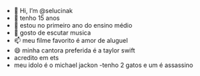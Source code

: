 - 👋 Hi, I’m @selucinak
- 👀 tenho 15 anos
- 🌱 estou no primeiro ano do ensino médio
- 💞 gosto de escutar musica
- 📫 meu filme favorito é amor de aluguel
- 😄 minha cantora preferida é a taylor swift
- acredito em ets
- meu idolo é o michael jackon
-tenho 2 gatos e um é assassino
